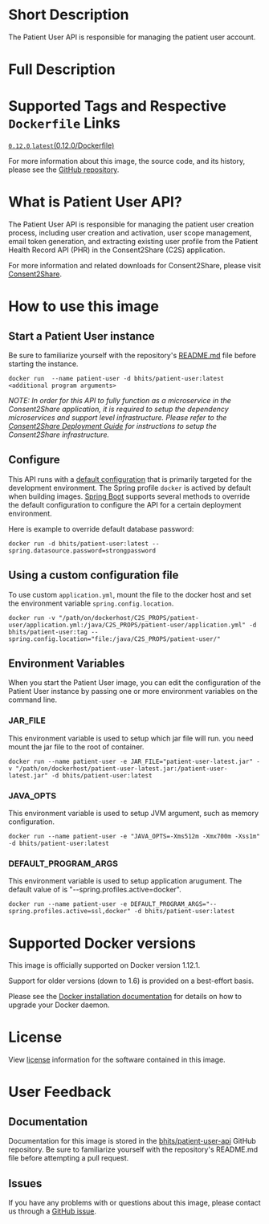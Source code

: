 # Short Description
The Patient User API is responsible for managing the patient user account.

# Full Description

# Supported Tags and Respective `Dockerfile` Links

[`0.12.0`](https://github.com/bhits/patient-user-api/blob/master/patient-user/src/main/docker/Dockerfile),[`latest`](https://github.com/bhits/patient-user-api/blob/master/patient-user/src/main/docker/Dockerfile)[(0.12.0/Dockerfile)](https://github.com/bhits/patient-user-api/blob/master/patient-user/src/main/docker/Dockerfile)

For more information about this image, the source code, and its history, please see the [GitHub repository](https://github.com/bhits/patient-user-api).

# What is Patient User API?

The Patient User API is responsible for managing the patient user creation process, including user creation and activation, user scope management, email token generation, and extracting existing user profile from the Patient Health Record API (PHR) in the Consent2Share (C2S) application.

For more information and related downloads for Consent2Share, please visit [Consent2Share](https://bhits.github.io/consent2share/).
# How to use this image


## Start a Patient User instance

Be sure to familiarize yourself with the repository's [README.md](https://github.com/bhits/patient-user-api) file before starting the instance.

`docker run  --name patient-user -d bhits/patient-user:latest <additional program arguments>`

*NOTE: In order for this API to fully function as a microservice in the Consent2Share application, it is required to setup the dependency microservices and support level infrastructure. Please refer to the [Consent2Share Deployment Guide](https://github.com/bhits/consent2share/releases/download/2.0.0/c2s-deployment-guide.pdf) for instructions to setup the Consent2Share infrastructure.*


## Configure

This API runs with a [default configuration](https://github.com/bhits/patient-user-api/blob/master/patient-user/src/main/resources/application.yml) that is primarily targeted for the development environment.  The Spring profile `docker` is actived by default when building images. [Spring Boot](https://projects.spring.io/spring-boot/) supports several methods to override the default configuration to configure the API for a certain deployment environment. 

Here is example to override default database password:

`docker run -d bhits/patient-user:latest --spring.datasource.password=strongpassword`

## Using a custom configuration file

To use custom `application.yml`, mount the file to the docker host and set the environment variable `spring.config.location`.

`docker run -v "/path/on/dockerhost/C2S_PROPS/patient-user/application.yml:/java/C2S_PROPS/patient-user/application.yml" -d bhits/patient-user:tag --spring.config.location="file:/java/C2S_PROPS/patient-user/"`

## Environment Variables

When you start the Patient User image, you can edit the configuration of the Patient User instance by passing one or more environment variables on the command line. 

### JAR_FILE

This environment variable is used to setup which jar file will run. you need mount the jar file to the root of container.

`docker run --name patient-user -e JAR_FILE="patient-user-latest.jar" -v "/path/on/dockerhost/patient-user-latest.jar:/patient-user-latest.jar" -d bhits/patient-user:latest`

### JAVA_OPTS 

This environment variable is used to setup JVM argument, such as memory configuration.

`docker run --name patient-user -e "JAVA_OPTS=-Xms512m -Xmx700m -Xss1m" -d bhits/patient-user:latest`

### DEFAULT_PROGRAM_ARGS 

This environment variable is used to setup application arugument. The default value of is "--spring.profiles.active=docker".

`docker run --name patient-user -e DEFAULT_PROGRAM_ARGS="--spring.profiles.active=ssl,docker" -d bhits/patient-user:latest`

# Supported Docker versions

This image is officially supported on Docker version 1.12.1.

Support for older versions (down to 1.6) is provided on a best-effort basis.

Please see the [Docker installation documentation](https://docs.docker.com/engine/installation/) for details on how to upgrade your Docker daemon.

# License

View [license](https://github.com/bhits/patient-user-api/blob/master/LICENSE) information for the software contained in this image.

# User Feedback

## Documentation 

Documentation for this image is stored in the [bhits/patient-user-api](https://github.com/bhits/patient-user-api) GitHub repository. Be sure to familiarize yourself with the repository's README.md file before attempting a pull request.

## Issues

If you have any problems with or questions about this image, please contact us through a [GitHub issue](https://github.com/bhits/patient-user-api/issues).